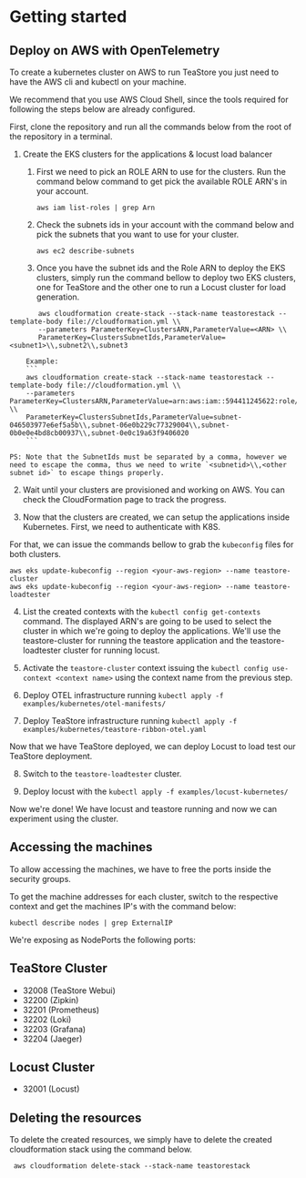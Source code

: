 # Getting started

## Deploy on AWS with OpenTelemetry

To create a kubernetes cluster on AWS to run TeaStore you just need to have the AWS cli and kubectl on your machine.

We recommend that you use AWS Cloud Shell, since the tools required for following the steps below are already configured.

First, clone the repository and run all the commands below from the root of the repository in a terminal.

1. Create the EKS clusters for the applications & locust load balancer

    1. First we need to pick an ROLE ARN to use for the clusters. 
        Run the command below command to get pick the available ROLE ARN's in your account.
        ```
       aws iam list-roles | grep Arn
       ```
    2. Check the subnets ids in your account with the command below and pick the subnets that you want to use for your cluster.
        ```
       aws ec2 describe-subnets 
       ```
    3. Once you have the subnet ids and the Role ARN to deploy the EKS clusters, simply run the command bellow to deploy
   two EKS clusters, one for TeaStore and the other one to run a Locust cluster for load generation.

```
       aws cloudformation create-stack --stack-name teastorestack --template-body file://cloudformation.yml \\
       --parameters ParameterKey=ClustersARN,ParameterValue=<ARN> \\
       ParameterKey=ClustersSubnetIds,ParameterValue=<subnet1>\\,subnet2\\,subnet3
```

        Example:
        ```
        aws cloudformation create-stack --stack-name teastorestack --template-body file://cloudformation.yml \\
        --parameters ParameterKey=ClustersARN,ParameterValue=arn:aws:iam::594411245622:role/LabRole \\
        ParameterKey=ClustersSubnetIds,ParameterValue=subnet-046503977e6ef5a5b\\,subnet-06e0b229c77329004\\,subnet-0b0e0e4bd8cb00937\\,subnet-0e0c19a63f9406020
        ```

    PS: Note that the SubnetIds must be separated by a comma, however we need to escape the comma, thus we need to write `<subnetid>\\,<other subnet id>` to escape things properly.

2. Wait until your clusters are provisioned and working on AWS. You can check the CloudFormation page to track the progress.

3. Now that the clusters are created, we can setup the applications inside Kubernetes. First, we need to authenticate with K8S.

For that, we can issue the commands bellow to grab the `kubeconfig` files for both clusters.

```
aws eks update-kubeconfig --region <your-aws-region> --name teastore-cluster
aws eks update-kubeconfig --region <your-aws-region> --name teastore-loadtester
```

4. List the created contexts with the `kubectl config get-contexts` command. The displayed ARN's are going to be used to select
the cluster in which we're going to deploy the applications. We'll use the teastore-cluster for running the teastore application
and the teastore-loadtester cluster for running locust.

5. Activate the `teastore-cluster` context issuing the `kubectl config use-context <context name>` using the context name from the previous step.

6. Deploy OTEL infrastructure running `kubectl apply -f examples/kubernetes/otel-manifests/`

7. Deploy TeaStore infrastructure running `kubectl apply -f examples/kubernetes/teastore-ribbon-otel.yaml`

Now that we have TeaStore deployed, we can deploy Locust to load test our TeaStore deployment.

8. Switch to the `teastore-loadtester` cluster.

9. Deploy locust with the `kubectl apply -f examples/locust-kubernetes/`

Now we're done! We have locust and teastore running and now we can experiment using the cluster.

## Accessing the machines

To allow accessing the machines, we have to free the ports inside the security groups. 

To get the machine addresses for each cluster, switch to the respective context and get the machines IP's with the command below:

`kubectl describe nodes | grep ExternalIP`

We're exposing as NodePorts the following ports:

## TeaStore Cluster

- 32008 (TeaStore Webui)
- 32200 (Zipkin)
- 32201 (Prometheus)
- 32202 (Loki)
- 32203 (Grafana)
- 32204 (Jaeger)

## Locust Cluster

- 32001 (Locust)

## Deleting the resources

To delete the created resources, we simply have to delete the created cloudformation stack using the command below.

```
 aws cloudformation delete-stack --stack-name teastorestack
```